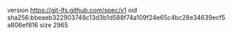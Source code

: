 version https://git-lfs.github.com/spec/v1
oid sha256:bbeaeb322903748c13d3b1d588f74a109f24e65c4bc28e34639ecf5a806ef816
size 2965
